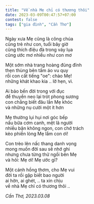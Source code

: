```yaml
---
title: "Về nhà Mẹ chỉ có thương thôi"
date: 2023-03-09T00:47:57+07:00
contest: false
tags: ["gia đình", "Cần Thơ"]
---
```

Ngày xưa Mẹ cũng là công chúa  
cũng trẻ như con, tuổi bây giờ  
cũng thích điệu đà trong váy lụa  
cũng ước mơ nhiều như con mơ  
  
Một sớm nhà trang hoàng đủng đỉnh  
thẹn thùng bên tấm áo vu quy  
rồi con cất tiếng "oe": chào Mẹ!  
những khát khao kia .. lỡ hẹn, vì.  
  
Ai bảo bến đời trong với đục  
để thuyền neo lại trót phong sương  
con chẳng biết đâu lần Mẹ khóc  
và những nụ cười một ít hơn  
  
Mẹ thường lụi hụi nơi góc bếp  
nấu bữa cơm canh, mệt lã người  
nhiều bận không ngon, con chớ trách  
kẻo phiền lòng Mẹ lắm con ơi!  
  
Con trèo lên nấc thang danh vọng  
mong muốn đời sau sẽ nhớ ghi  
nhưng chưa từng thử ngồi bên Mẹ  
và hỏi: Mẹ ơi! Mẹ ước gì?  
  
Một cánh hồng thơm, cho Mẹ vui  
đời ta rồi gặp biết bao người  
ai hờn, ai ghét, .. ta xin chịu  
về nhà Mẹ chỉ có thương thôi ..  
  
*Cần Thơ, 2023.03.08*